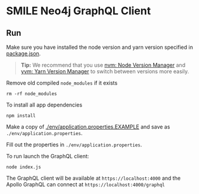 # SMILE Neo4j GraphQL Client

## Run

Make sure you have installed the node version and yarn version specified in
[package.json](https://github.com/mskcc/smile-dashboard/blob/master/package.json).

> **Tip:** We recommend that you use [nvm: Node Version Manager](https://github.com/nvm-sh/nvm) and [yvm: Yarn Version Manager](https://yvm.js.org/docs/overview) to switch between versions more easily.

Remove old compiled `node_modules` if it exists

```
rm -rf node_modules
```

To install all app dependencies

```
npm install
```

Make a copy of [./env/application.properties.EXAMPLE](./env/application.properties.EXAMPLE) and save as `./env/application.properties`.

Fill out the properties in `./env/application.properties`.

To run launch the GraphQL client:

```
node index.js
```

The GraphQL client will be available at `https://localhost:4000` and the Apollo GraphQL can connect at `https://localhost:4000/graphql`
